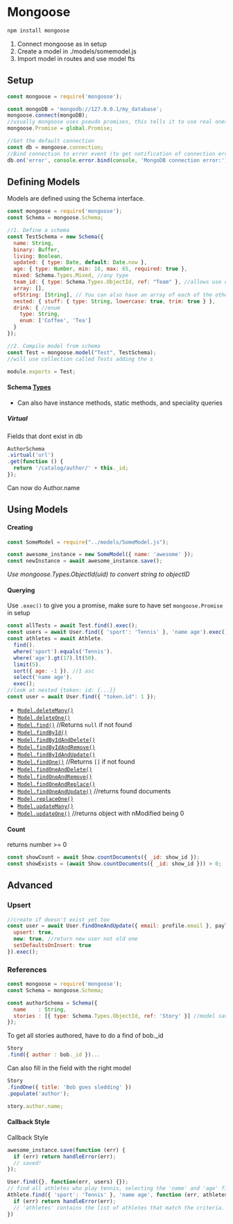 # Mongoose

```bash
npm install mongoose
```

1. Connect mongoose as in setup
2. Create a model in ./models/somemodel.js
3. Import model in routes and use model fts


## Setup
```js
const mongoose = require('mongoose');

const mongoDB = 'mongodb://127.0.0.1/my_database';
mongoose.connect(mongoDB);
//usually mongoose uses pseudo promises, this tells it to use real ones
mongoose.Promise = global.Promise;

//Get the default connection
const db = mongoose.connection;
//Bind connection to error event (to get notification of connection errors)
db.on('error', console.error.bind(console, 'MongoDB connection error:'));
```

## Defining Models

Models are defined using the Schema interface.

```js
const mongoose = require('mongoose');
const Schema = mongoose.Schema;

//1. Define a schema
const TestSchema = new Schema({
  name: String,
  binary: Buffer,
  living: Boolean,
  updated: { type: Date, default: Date.now },
  age: { type: Number, min: 18, max: 65, required: true },
  mixed: Schema.Types.Mixed, //any type
  team_id: { type: Schema.Types.ObjectId, ref: "Team" }, //allows use of populate?
  array: [],
  ofString: [String], // You can also have an array of each of the other types too.
  nested: { stuff: { type: String, lowercase: true, trim: true } },
  drink: { //enum
    type: String,
    enum: ['Coffee', 'Tea']
  }
});

//2. Compile model from schema
const Test = mongoose.model("Test", TestSchema);
//will use collection called Tests adding the s

module.exports = Test;
```

#### Schema [Types](http://mongoosejs.com/docs/schematypes.html)

- Can also have instance methods, static methods, and speciality queries
##### Virtual

Fields that dont exist in db

```js
AuthorSchema
.virtual('url')
.get(function () {
  return '/catalog/author/' + this._id;
});
```
Can now do Author.name

## Using Models

#### Creating

```js
const SomeModel = require("../models/SomeModel.js");

const awesome_instance = new SomeModel({ name: 'awesome' });
const newInstance = await awesome_instance.save();
```

*Use mongoose.Types.ObjectId(uid) to convert string to objectID*

#### Querying

Use `.exec()` to give you a promise, make sure to have set `mongoose.Promise` in setup

```js
const allTests = await Test.find().exec();
const users = await User.find({ 'sport': 'Tennis' }, 'name age').exec();
const athletes = await Athlete.
  find().
  where('sport').equals('Tennis').
  where('age').gt(17).lt(50).
  limit(5).
  sort({ age: -1 }). //1 asc
  select('name age').
  exec();
//look at nested {token: id: {...}}
const user = await User.find({ "token.id": 1 });
```
- [`Model.deleteMany()`](https://mongoosejs.com/docs/api.html#model_Model.deleteMany)
- [`Model.deleteOne()`](https://mongoosejs.com/docs/api.html#model_Model.deleteOne)
- [`Model.find()`](https://mongoosejs.com/docs/api.html#model_Model.find) //Returns `null`  if not found
- [`Model.findById()`](https://mongoosejs.com/docs/api.html#model_Model.findById)
- [`Model.findByIdAndDelete()`](https://mongoosejs.com/docs/api.html#model_Model.findByIdAndDelete)
- [`Model.findByIdAndRemove()`](https://mongoosejs.com/docs/api.html#model_Model.findByIdAndRemove)
- [`Model.findByIdAndUpdate()`](https://mongoosejs.com/docs/api.html#model_Model.findByIdAndUpdate)
- [`Model.findOne()`](https://mongoosejs.com/docs/api.html#model_Model.findOne) //Returns `[]` if not found
- [`Model.findOneAndDelete()`](https://mongoosejs.com/docs/api.html#model_Model.findOneAndDelete)
- [`Model.findOneAndRemove()`](https://mongoosejs.com/docs/api.html#model_Model.findOneAndRemove)
- [`Model.findOneAndReplace()`](https://mongoosejs.com/docs/api.html#model_Model.findOneAndReplace)
- [`Model.findOneAndUpdate()`](https://mongoosejs.com/docs/api.html#model_Model.findOneAndUpdate) //returns found documents
- [`Model.replaceOne()`](https://mongoosejs.com/docs/api.html#model_Model.replaceOne)
- [`Model.updateMany()`](https://mongoosejs.com/docs/api.html#model_Model.updateMany)
- [`Model.updateOne()`](https://mongoosejs.com/docs/api.html#model_Model.updateOne) //returns object with nModified being 0

#### Count

returns number >= 0

```js
const showCount = await Show.countDocuments({ _id: show_id });
const showExists = (await Show.countDocuments({ _id: show_id })) > 0;
```

## Advanced

### Upsert

```js
//create if doesn't exist yet too
const user = await User.findOneAndUpdate({ email: profile.email }, payload, {
  upsert: true,
  new: true, //return new user not old one
  setDefaultsOnInsert: true
}).exec();
```

### References

```js
const mongoose = require('mongoose');
const Schema = mongoose.Schema;

const authorSchema = Schema({
  name    : String,
  stories : [{ type: Schema.Types.ObjectId, ref: 'Story' }] //model saved as
});
```
To get all stories authored, have to do a find of bob._id
```js
Story
.find({ author : bob._id })...
```

Can also fill in the field with the right model

```js
Story
.findOne({ title: 'Bob goes sledding' })
.populate('author');

story.author.name;
```

#### Callback Style

Callback Style

```js
awesome_instance.save(function (err) {
  if (err) return handleError(err);
  // saved!
});

User.find({}, function(err, users) {});
// find all athletes who play tennis, selecting the 'name' and 'age' fields
Athlete.find({ 'sport': 'Tennis' }, 'name age', function (err, athletes) {
  if (err) return handleError(err);
  // 'athletes' contains the list of athletes that match the criteria.
})
```

### 